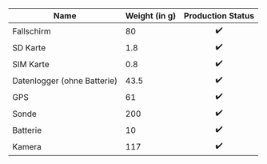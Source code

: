 | Name                        | Weight (in g) | Production Status  |
|-----------------------------|---------------|:------------------:|
| Fallschirm                  | 80            | :heavy_check_mark: |
| SD Karte                    | 1.8           | :heavy_check_mark: |
| SIM Karte                   | 0.8           | :heavy_check_mark: |
| Datenlogger (ohne Batterie) | 43.5          | :heavy_check_mark: |
| GPS                         | 61            | :heavy_check_mark: |
| Sonde                       | 200           | :heavy_check_mark: |
| Batterie                    | 10            | :heavy_check_mark: |
| Kamera                      | 117           | :heavy_check_mark: |
